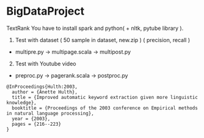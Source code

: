 # BigDataProject
TextRank
You have to install spark and python( + nltk, pytube library ).
1. Test with dataset ( 50 sample in dataset, new.zip ) ( precision, recall ) 
  - multipre.py -> multipage.scala -> multipost.py

2. Test with Youtube video
  - preproc.py -> pagerank.scala -> postproc.py


```
@InProceedings{Hulth:2003,
  author = {Anette Hulth},
  title = {Improved automatic keyword extraction given more linguistic knowledge},
  booktitle = {Proceedings of the 2003 conference on Empirical methods in natural language processing},
  year = {2003},
  pages = {216--223}
}
```

